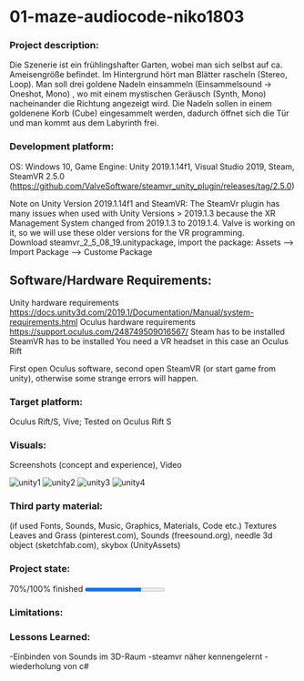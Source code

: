 # 01-maze-audiocode-niko1803

### Project description: 
Die Szenerie ist ein frühlingshafter Garten, wobei man sich selbst auf ca. Ameisengröße befindet. Im Hintergrund hört man Blätter rascheln (Stereo, Loop). Man soll drei goldene Nadeln einsammeln (Einsammelsound -> Oneshot, Mono) , wo mit einem mystischen Geräusch (Synth, Mono) nacheinander die Richtung angezeigt wird. Die Nadeln sollen in einem goldenene Korb (Cube) eingesammelt werden, dadurch öffnet sich die Tür und man kommt aus dem Labyrinth frei.

### Development platform: 
OS: Windows 10, Game Engine: Unity 2019.1.14f1, Visual Studio 2019, Steam,  
SteamVR 2.5.0 (https://github.com/ValveSoftware/steamvr_unity_plugin/releases/tag/2.5.0)

Note on Unity Version 2019.1.14f1 and SteamVR: The SteamVr plugin has many issues when used with Unity Versions > 2019.1.3 because the XR Management System changed from 2019.1.3 to 2019.1.4. Valve is working on it, so we will use these older versions for the VR programming.  
Download steamvr_2_5_08_19.unitypackage, import the package: Assets --> Import Package --> Custome Package

## Software/Hardware Requirements: 
Unity hardware requirements https://docs.unity3d.com/2019.1/Documentation/Manual/system-requirements.html 
Oculus hardware requirements https://support.oculus.com/248749509016567/
Steam has to be installed
SteamVR has to be installed
You need a VR headset in this case an Oculus Rift

First open Oculus software, second open SteamVR (or start game from unity), otherwise some strange errors will happen. 


### Target platform: 
Oculus Rift/S, Vive; 
Tested on Oculus Rift S

### Visuals: 
Screenshots (concept and experience), Video

![unity1](https://user-images.githubusercontent.com/56028931/123591352-22bd0a00-d7ec-11eb-8f94-737606ebf199.JPG)
![unity2](https://user-images.githubusercontent.com/56028931/123591373-29e41800-d7ec-11eb-93e0-9b75a51b05e3.JPG)
![unity3](https://user-images.githubusercontent.com/56028931/123591378-2baddb80-d7ec-11eb-98cc-1297d8ed35ed.JPG)
![unity4](https://user-images.githubusercontent.com/56028931/123591383-2e103580-d7ec-11eb-8cc4-92bd050d79f6.JPG)


### Third party material: 
(if used Fonts, Sounds, Music, Graphics, Materials, Code etc.)
Textures Leaves and Grass (pinterest.com), Sounds (freesound.org), needle 3d object (sketchfab.com), skybox (UnityAssets)


### Project state: 
70%/100% finished
<progress max="100" value="70"></progress>

### Limitations: 

### Lessons Learned: 
-Einbinden von Sounds im 3D-Raum
-steamvr näher kennengelernt
-wiederholung von c#


